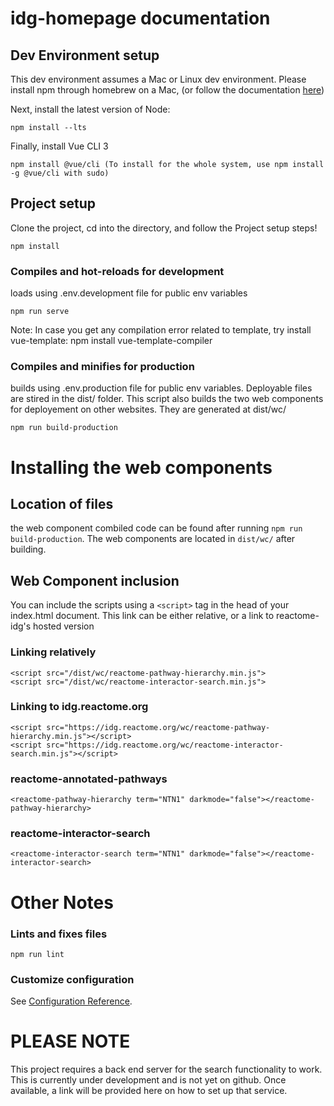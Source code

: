 # idg-homepage documentation

## Dev Environment setup
This dev environment assumes a Mac or Linux dev environment.
Please install npm through homebrew on a Mac, (or follow the documentation [here](https://github.com/nvm-sh/nvm#installing-and-updating))

Next, install the latest version of Node:

```
npm install --lts
```

Finally, install Vue CLI 3

```
npm install @vue/cli (To install for the whole system, use npm install -g @vue/cli with sudo)
```

## Project setup
Clone the project, cd into the directory, and follow the Project setup steps!

```
npm install
```

### Compiles and hot-reloads for development
loads using .env.development file for public env variables

```
npm run serve
```
Note: In case you get any compilation error related to template, try install vue-template: npm install vue-template-compiler

### Compiles and minifies for production
builds using .env.production file for public env variables. Deployable files are stired in the dist/ folder. This script also builds the two web components for deployement on other websites. They are generated at dist/wc/

```
npm run build-production
```

# Installing the web components

## Location of files
the web component combiled code can be found after running `npm run build-production`. The web components are located in
`dist/wc/` after building.

## Web Component inclusion
You can include the scripts using a `<script>` tag in the head of your index.html document. This link can be either relative, or a link to reactome-idg's hosted version

### Linking relatively
```
<script src="/dist/wc/reactome-pathway-hierarchy.min.js">
<script src="/dist/wc/reactome-interactor-search.min.js">
```

### Linking to idg.reactome.org
```
<script src="https://idg.reactome.org/wc/reactome-pathway-hierarchy.min.js"></script>
<script src="https://idg.reactome.org/wc/reactome-interactor-search.min.js"></script>
```

### reactome-annotated-pathways
```
<reactome-pathway-hierarchy term="NTN1" darkmode="false"></reactome-pathway-hierarchy>
```

### reactome-interactor-search
```
<reactome-interactor-search term="NTN1" darkmode="false"></reactome-interactor-search>
```

# Other Notes

### Lints and fixes files
```
npm run lint
```

### Customize configuration
See [Configuration Reference](https://cli.vuejs.org/config/).

# PLEASE NOTE
This project requires a back end server for the search functionality to work. This is currently under development and is not yet on github. Once available, a link will be provided here on how to set up that service.